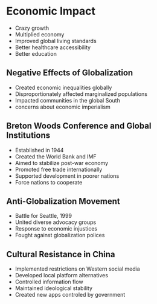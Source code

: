 # Economic Impact

- Crazy growth
- Multiplied economy
- Improved global living standards
- Better healthcare accessibility 
- Better education

##  Negative Effects of Globalization

- Created economic inequalities globally
- Disproportionately affected marginalized populations
- Impacted communities in the global South
- concerns about economic imperialism

##  Breton Woods Conference and Global Institutions

- Established in 1944
- Created the World Bank and IMF
- Aimed to stabilize post-war economy
- Promoted free trade internationally
- Supported development in poorer nations
- Force nations to cooperate

##  Anti-Globalization Movement

- Battle for Seattle, 1999
- United diverse advocacy groups
- Response to economic injustices
- Fought against globalization polices

##  Cultural Resistance in China

- Implemented restrictions on Western social media
- Developed local platform alternatives
- Controlled information flow
- Maintained ideological stability
- Created new apps controled by government